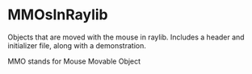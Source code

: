 # MMOsInRaylib
Objects that are moved with the mouse in raylib. Includes a header and initializer file, along with a demonstration. 

MMO stands for Mouse Movable Object
